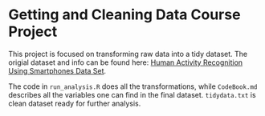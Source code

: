 # Getting and Cleaning Data Course Project

This project is focused on transforming raw data into a tidy dataset. The origial dataset and info can be found here:
[Human Activity Recognition Using Smartphones Data Set](http://archive.ics.uci.edu/ml/datasets/Human+Activity+Recognition+Using+Smartphones).

The code in `run_analysis.R` does all the transformations, while `CodeBook.md` describes all the variables one can find in the final dataset. `tidydata.txt` is clean dataset ready for further analysis.
